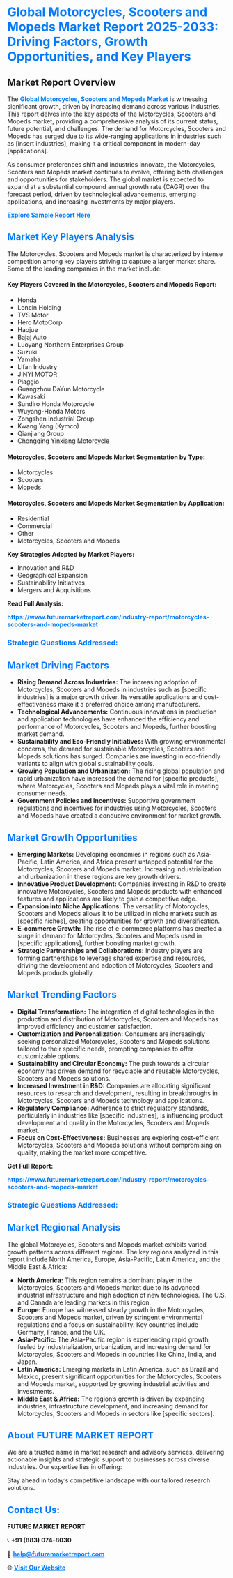 <h1 style="color: #007BFF;">Global Motorcycles, Scooters and Mopeds Market Report 2025-2033: Driving Factors, Growth Opportunities, and Key Players</h1>

<section id="overview">
<h2>Market Report Overview</h2>
<p>The <a href="https://www.futuremarketreport.com/industry-report/motorcycles-scooters-and-mopeds-market" style="color: #007BFF; text-decoration: none;"><strong>Global Motorcycles, Scooters and Mopeds Market</strong></a> is witnessing significant growth, driven by increasing demand across various industries. This report delves into the key aspects of the Motorcycles, Scooters and Mopeds market, providing a comprehensive analysis of its current status, future potential, and challenges. The demand for Motorcycles, Scooters and Mopeds has surged due to its wide-ranging applications in industries such as [insert industries], making it a critical component in modern-day [applications].</p>
<p>As consumer preferences shift and industries innovate, the Motorcycles, Scooters and Mopeds market continues to evolve, offering both challenges and opportunities for stakeholders. The global market is expected to expand at a substantial compound annual growth rate (CAGR) over the forecast period, driven by technological advancements, emerging applications, and increasing investments by major players.</p>
</section>

<section id="overview">
<p><a href="https://www.futuremarketreport.com/request-sample/reportId=126476" style="color: #007BFF; text-decoration: none;"><strong>Explore Sample Report Here</strong></a></p>
</section>

<section id="key-players">
<h2 style="color: #007BFF;">Market Key Players Analysis</h2>
<p>The Motorcycles, Scooters and Mopeds market is characterized by intense competition among key players striving to capture a larger market share. Some of the leading companies in the market include:</p>
<h4>Key Players Covered in the Motorcycles, Scooters and Mopeds Report:</h4>
<ul><li>Honda</li><li>Loncin Holding</li><li>TVS Motor</li><li>Hero MotoCorp</li><li>Haojue</li><li>Bajaj Auto</li><li>Luoyang Northern Enterprises Group</li><li>Suzuki</li><li>Yamaha</li><li>Lifan Industry</li><li>JINYI MOTOR</li><li>Piaggio</li><li>Guangzhou DaYun Motorcycle</li><li>Kawasaki</li><li>Sundiro Honda Motorcycle</li><li>Wuyang-Honda Motors</li><li>Zongshen Industrial Group</li><li>Kwang Yang (Kymco)</li><li>Qianjiang Group</li><li>Chongqing Yinxiang Motorcycle</li></ul>
<h4>Motorcycles, Scooters and Mopeds Market Segmentation by Type:</h4>
<ul><li>Motorcycles</li><li>Scooters</li><li>Mopeds</li></ul>

<h4>Motorcycles, Scooters and Mopeds Market Segmentation by Application:</h4>
<ul><li>Residential</li><li>Commercial</li><li>Other</li><li>Motorcycles, Scooters and Mopeds</li></ul>
<p><strong>Key Strategies Adopted by Market Players:</strong></p>
<ul>
<li>Innovation and R&D</li>
<li>Geographical Expansion</li>
<li>Sustainability Initiatives</li>
<li>Mergers and Acquisitions</li>
</ul>
</section>

<section>
<p><strong>Read Full Analysis: </strong></p><a href="https://www.futuremarketreport.com/industry-report/motorcycles-scooters-and-mopeds-market" style="color: #007BFF; text-decoration: none;"><strong>https://www.futuremarketreport.com/industry-report/motorcycles-scooters-and-mopeds-market</strong></a>
<h3 style="color: #007BFF;">Strategic Questions Addressed:</h3>
</section>

<section id="driving-factors">
<h2 style="color: #007BFF;">Market Driving Factors</h2>
<ul>
<li><strong>Rising Demand Across Industries:</strong> The increasing adoption of Motorcycles, Scooters and Mopeds in industries such as [specific industries] is a major growth driver. Its versatile applications and cost-effectiveness make it a preferred choice among manufacturers.</li>
<li><strong>Technological Advancements:</strong> Continuous innovations in production and application technologies have enhanced the efficiency and performance of Motorcycles, Scooters and Mopeds, further boosting market demand.</li>
<li><strong>Sustainability and Eco-Friendly Initiatives:</strong> With growing environmental concerns, the demand for sustainable Motorcycles, Scooters and Mopeds solutions has surged. Companies are investing in eco-friendly variants to align with global sustainability goals.</li>
<li><strong>Growing Population and Urbanization:</strong> The rising global population and rapid urbanization have increased the demand for [specific products], where Motorcycles, Scooters and Mopeds plays a vital role in meeting consumer needs.</li>
<li><strong>Government Policies and Incentives:</strong> Supportive government regulations and incentives for industries using Motorcycles, Scooters and Mopeds have created a conducive environment for market growth.</li>
</ul>
</section>

<section id="growth-opportunities">
<h2 style="color: #007BFF;">Market Growth Opportunities</h2>
<ul>
<li><strong>Emerging Markets:</strong> Developing economies in regions such as Asia-Pacific, Latin America, and Africa present untapped potential for the Motorcycles, Scooters and Mopeds market. Increasing industrialization and urbanization in these regions are key growth drivers.</li>
<li><strong>Innovative Product Development:</strong> Companies investing in R&D to create innovative Motorcycles, Scooters and Mopeds products with enhanced features and applications are likely to gain a competitive edge.</li>
<li><strong>Expansion into Niche Applications:</strong> The versatility of Motorcycles, Scooters and Mopeds allows it to be utilized in niche markets such as [specific niches], creating opportunities for growth and diversification.</li>
<li><strong>E-commerce Growth:</strong> The rise of e-commerce platforms has created a surge in demand for Motorcycles, Scooters and Mopeds used in [specific applications], further boosting market growth.</li>
<li><strong>Strategic Partnerships and Collaborations:</strong> Industry players are forming partnerships to leverage shared expertise and resources, driving the development and adoption of Motorcycles, Scooters and Mopeds products globally.</li>
</ul>
</section>

<section id="trending-factors">
<h2 style="color: #007BFF;">Market Trending Factors</h2>
<ul>
<li><strong>Digital Transformation:</strong> The integration of digital technologies in the production and distribution of Motorcycles, Scooters and Mopeds has improved efficiency and customer satisfaction.</li>
<li><strong>Customization and Personalization:</strong> Consumers are increasingly seeking personalized Motorcycles, Scooters and Mopeds solutions tailored to their specific needs, prompting companies to offer customizable options.</li>
<li><strong>Sustainability and Circular Economy:</strong> The push towards a circular economy has driven demand for recyclable and reusable Motorcycles, Scooters and Mopeds solutions.</li>
<li><strong>Increased Investment in R&D:</strong> Companies are allocating significant resources to research and development, resulting in breakthroughs in Motorcycles, Scooters and Mopeds technology and applications.</li>
<li><strong>Regulatory Compliance:</strong> Adherence to strict regulatory standards, particularly in industries like [specific industries], is influencing product development and quality in the Motorcycles, Scooters and Mopeds market.</li>
<li><strong>Focus on Cost-Effectiveness:</strong> Businesses are exploring cost-efficient Motorcycles, Scooters and Mopeds solutions without compromising on quality, making the market more competitive.</li>
</ul>
</section>

<section>
<p><strong>Get Full Report: </strong></p><a href="https://www.futuremarketreport.com/industry-report/motorcycles-scooters-and-mopeds-market" style="color: #007BFF; text-decoration: none;"><strong>https://www.futuremarketreport.com/industry-report/motorcycles-scooters-and-mopeds-market</strong></a>
<h3 style="color: #007BFF;">Strategic Questions Addressed:</h3>
</section>


<section id="regional-analysis">
<h2 style="color: #007BFF;">Market Regional Analysis</h2>
<p>The global Motorcycles, Scooters and Mopeds market exhibits varied growth patterns across different regions. The key regions analyzed in this report include North America, Europe, Asia-Pacific, Latin America, and the Middle East & Africa:</p>
<ul>
<li><strong>North America:</strong> This region remains a dominant player in the Motorcycles, Scooters and Mopeds market due to its advanced industrial infrastructure and high adoption of new technologies. The U.S. and Canada are leading markets in this region.</li>
<li><strong>Europe:</strong> Europe has witnessed steady growth in the Motorcycles, Scooters and Mopeds market, driven by stringent environmental regulations and a focus on sustainability. Key countries include Germany, France, and the U.K.</li>
<li><strong>Asia-Pacific:</strong> The Asia-Pacific region is experiencing rapid growth, fueled by industrialization, urbanization, and increasing demand for Motorcycles, Scooters and Mopeds in countries like China, India, and Japan.</li>
<li><strong>Latin America:</strong> Emerging markets in Latin America, such as Brazil and Mexico, present significant opportunities for the Motorcycles, Scooters and Mopeds market, supported by growing industrial activities and investments.</li>
<li><strong>Middle East & Africa:</strong> The region’s growth is driven by expanding industries, infrastructure development, and increasing demand for Motorcycles, Scooters and Mopeds in sectors like [specific sectors].</li>
</ul>
</section>

<footer>
<h2 style="color: #007BFF;">About FUTURE MARKET REPORT</h2>
<p>We are a trusted name in market research and advisory services, delivering actionable insights and strategic support to businesses across diverse industries. Our expertise lies in offering:</p>

<p>Stay ahead in today’s competitive landscape with our tailored research solutions.</p>

<h2 style="color: #007BFF;">Contact Us:</h2>
<p><strong>FUTURE MARKET REPORT</strong></p>
<p>📞 <strong>+91 (883) 074-8030</strong></p>
<p>📧 <strong><a href="mailto:help@futuremarketreport.com" style="color: #007BFF;">help@futuremarketreport.com</a></strong></p>
<p>🌐 <strong><a href="https://www.futuremarketreport.com/" style="color: #007BFF;">Visit Our Website</a></strong></p>
</footer>